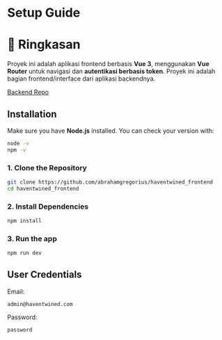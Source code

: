 # Setup Guide

# 📌 Ringkasan

Proyek ini adalah aplikasi frontend berbasis **Vue 3**, menggunakan **Vue Router** untuk navigasi dan **autentikasi berbasis token**. Proyek ini adalah bagian frontend/interface dari aplikasi backendnya.


[Backend Repo](https://github.com/abrahamgregorius/haventwined_backend)

## Installation

Make sure you have **Node.js** installed. You can check your version with:

```sh
node -v
npm -v
```

### **1. Clone the Repository**
```sh
git clone https://github.com/abrahamgregorius/haventwined_frontend
cd haventwined_frontend
```
### **2. Install Dependencies**
```sh
npm install
```
### **3. Run the app**
```sh
npm run dev
```

## User Credentials
Email:
```
admin@haventwined.com
```

Password:
```
password
```
